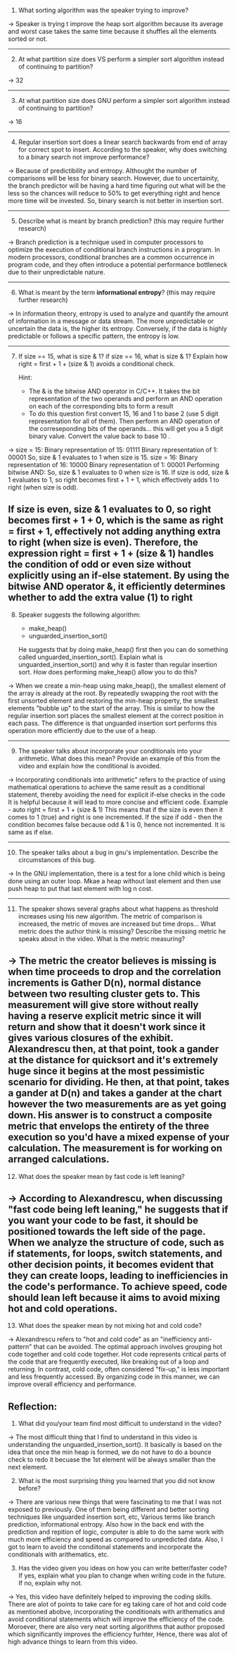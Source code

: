
1. What sorting algorithm was the speaker trying to improve?

-> Speaker is trying t improve the heap sort algorithm because its average and worst case takes the same time because it shuffles all the elements sorted or not.

---
2. At what partition size does VS perform a simpler sort algorithm instead of continuing to partition?

-> 32

---
3. At what partition size does GNU perform a simpler sort algorithm instead of continuing to partition?

-> 16

---
4. Regular insertion sort does a linear search backwards from end of array for correct spot to insert.  According to the speaker, why does switching to a binary search not improve performance?

-> Because of predictibility and entropy. Althought the number of comparisons will be less for binary search. However, due to  uncertainity, the branch predictor will be having a hard time figuring out what will be the less so the chances will reduce to 50% to get everything right and hence more time will be invested. So, binary search is not better in insertion sort.

---
5. Describe what is meant by branch prediction? (this may require further research)

-> Branch prediction is a technique used in computer processors to optimize the execution of conditional branch instructions in a program. In modern processors, conditional branches are a common occurrence in program code, and they often introduce a potential performance bottleneck due to their unpredictable nature.

---
6. What is meant by the term **informational entropy**? (this may require further research)

-> In information theory, entropy is used to analyze and quantify the amount of information in a message or data stream. The more unpredictable or uncertain the data is, the higher its entropy. Conversely, if the data is highly predictable or follows a specific pattern, the entropy is low.

---
7. If size == 15, what is size & 1?  if size == 16, what is size & 1?  Explain how right = first + 1 + (size & 1) avoids a conditional check.

	Hint:
	* The & is the bitwise AND operator in C/C++.  It takes the bit representation of the two operands and perform an AND operation on each of the corresponding bits to form a result
	* To do this question first convert 15, 16 and 1 to base 2 (use 5 digit representation for all of them).  Then perform an AND operation of the correseponding bits of the operands... this will get you a 5 digit binary value.  Convert the value back to base 10 .

-> size = 15:
Binary representation of 15: 01111
Binary representation of 1: 00001
So, size & 1 evaluates to 1 when size is 15.
size = 16:
Binary representation of 16: 10000
Binary representation of 1: 00001
Performing bitwise AND:
So, size & 1 evaluates to 0 when size is 16.
If size is odd, size & 1 evaluates to 1, so right becomes first + 1 + 1, which effectively adds 1 to right (when size is odd).

If size is even, size & 1 evaluates to 0, so right becomes first + 1 + 0, which is the same as right = first + 1, effectively not adding anything extra to right (when size is even).
Therefore, the expression right = first + 1 + (size & 1) handles the condition of odd or even size without explicitly using an if-else statement. By using the bitwise AND 
operator &, it efficiently determines whether to add the extra value (1) to right 
---

8. Speaker suggests the following algorithm:
	* make_heap()
	* unguarded_insertion_sort()

	He suggests that by doing make_heap() first then you can do something called unguarded_insertion_sort().  Explain what is unguarded_insertion_sort() and why it is faster than regular insertion sort.  How does performing make_heap() allow you to do this?

-> When we create a min-heap using make_heap(), the smallest element of the array is already at the root. By repeatedly swapping the root with the first unsorted element and restoring the min-heap property, the smallest elements "bubble up" to the start of the array. This is similar to how the regular insertion sort places the smallest element at the correct position in each pass. The difference is that unguarded insertion sort performs this operation more efficiently due to the use of a heap.

---
9. The speaker talks about incorporate your conditionals into your arithmetic.  What does this mean?  Provide an example of this from the video and explain how the conditional is avoided.

-> Incorporating conditionals into arithmetic" refers to the practice of using mathematical operations to achieve the same result as a conditional statement, thereby avoiding the need for explicit if-else checks in the code
It is helpful because it will lead to more concise and efficient code.
Example - 
auto right = first  + 1 + (size & 1)
This means that if the size is even then it comes to 1 (true) and right is one incremented.
If the size if odd - then the condition becomes false because odd & 1 is 0, hence not incremented.
It is same as if else.

---
10.  The speaker talks about a bug in gnu's implementation.  Describe the circumstances of this bug.

-> In the GNU implementation, there is a test for a lone child which is being done using an outer loop. Mkae a heap without last element and then use push heap to put that
last element with log n cost.

---
11.  The speaker shows several graphs about what happens as threshold increases using his new algorithm.  The metric of comparison is increased, the metric of moves are increased but time drops... What metric does the author think is missing?  Describe the missing metric he speaks about in the video.  What is the metric measuring?

-> The metric the creator believes is missing is when time proceeds to drop and the correlation increments is Gather D(n), normal distance between two resulting cluster gets to. This measurement will give store without really having a reserve explicit metric since it will return and show that it doesn't work since it gives various closures of the exhibit. Alexandrescu then, at that point, took a gander at the distance for quicksort and it's extremely huge since it begins at the most pessimistic scenario for dividing. He then, at that point, takes a gander at D(n) and takes a gander at the chart however the two measurements are as yet going down. His answer is to construct a composite metric that envelops the entirety of the three execution so you'd have a mixed expense of your calculation. The measurement is for working on arranged calculations.
---
12.  What does the speaker mean by fast code is left leaning?

-> According to Alexandrescu, when discussing "fast code being left leaning," he suggests that if you want your code to be fast, it should be positioned towards the left side of the page. When we analyze the structure of code, such as if statements, for loops, switch statements, and other decision points, it becomes evident that they can create loops, leading to inefficiencies in the code's performance. To achieve speed, code should lean left because it aims to avoid mixing hot and cold operations.
---
13.  What does the speaker mean by not mixing hot and cold code?

-> Alexandrescu refers to "hot and cold code" as an "inefficiency anti-pattern" that can be avoided. The optimal approach involves grouping hot code together and cold code together. Hot code represents critical parts of the code that are frequently executed, like breaking out of a loop and returning. In contrast, cold code, often considered "fix-up," is less important and less frequently accessed. By organizing code in this manner, we can improve overall efficiency and performance.


## Reflection:

1. What did you/your team find most difficult to understand in the video?

-> The most difficult thing that I find to understand in this video is understanding the unguarded_insertion_sort(). It basically is based on the idea that once the min heap is formed, we do not have to do a bounce check to redo it becuase the 1st element will be always smaller than the next element.

2. What is the most surprising thing you learned that you did not know before?

-> There are various new things that were fascinating to me that I was not exposed to previously. One of them being different and better sorting techniques like unguarded insertion sort, etc, Various terms like branch prediction, informational entropy.
Also how in the back end with the prediction and repition of logic, computer is able to do the same work with much more efficiency and speed as compared to unpredicted data. Also, I got to learn to avoid the condiitonal statements and incorporate the conditionals with arithematics, etc.

3. Has the video given you ideas on how you can write better/faster code?  If yes, explain what you plan to change when writing code in the future.  If no, explain why not.

-> Yes, this video have definitely helped to improving the coding skills. There are alot of points to take care for eg taking care of hot and cold code as mentioned abobve, incorporating the conditionals with arithematics and avoid conditional statements which will improve the efficiency of the code. Moroever, there are also very neat sorting algorithms that author proposed which significantly improves the efficiency furhter, Hence, there was alot of high advance things to learn from this video.




